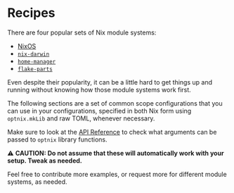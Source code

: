 # Recipes

There are four popular sets of Nix module systems:

- [NixOS](https://nixos.org)
- [`nix-darwin`](https://github.com/nix-darwin/nix-darwin)
- [`home-manager`](https://github.com/nix-community/home-manager)
- [`flake-parts`](https://flake.parts)

Even despite their popularity, it can be a little hard to get things up and
running without knowing how those module systems work first.

The following sections are a set of common scope configurations that you can use
in your configurations, specified in both Nix form using `optnix.mkLib` and raw
TOML, whenever necessary.

Make sure to look at the [API Reference](../reference.md) to check what
arguments can be passed to `optnix` library functions.

⚠️ **CAUTION: Do not assume that these will automatically work with your setup.
Tweak as needed.**

Feel free to contribute more examples, or request more for different module
systems, as needed.
